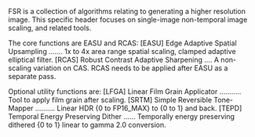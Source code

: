 FSR is a collection of algorithms relating to generating a higher resolution image.
This specific header focuses on single-image non-temporal image scaling, and related tools.

The core functions are EASU and RCAS:
  [EASU] Edge Adaptive Spatial Upsampling ....... 1x to 4x area range spatial scaling, clamped adaptive elliptical filter.
  [RCAS] Robust Contrast Adaptive Sharpening .... A non-scaling variation on CAS.
RCAS needs to be applied after EASU as a separate pass.

Optional utility functions are:
  [LFGA] Linear Film Grain Applicator ........... Tool to apply film grain after scaling.
  [SRTM] Simple Reversible Tone-Mapper .......... Linear HDR {0 to FP16_MAX} to {0 to 1} and back.
  [TEPD] Temporal Energy Preserving Dither ...... Temporally energy preserving dithered {0 to 1} linear to gamma 2.0 conversion.
